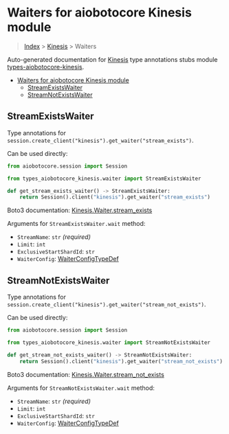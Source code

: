 <a id="waiters-for-aiobotocore-kinesis-module"></a>

# Waiters for aiobotocore Kinesis module

> [Index](..) > [Kinesis](.) > Waiters

Auto-generated documentation for
[Kinesis](https://boto3.amazonaws.com/v1/documentation/api/latest/reference/services/kinesis.html#Kinesis)
type annotations stubs module
[types-aiobotocore-kinesis](https://pypi.org/project/types-aiobotocore-kinesis/).

- [Waiters for aiobotocore Kinesis module](#waiters-for-aiobotocore-kinesis-module)
  - [StreamExistsWaiter](#streamexistswaiter)
  - [StreamNotExistsWaiter](#streamnotexistswaiter)

<a id="streamexistswaiter"></a>

## StreamExistsWaiter

Type annotations for
`session.create_client("kinesis").get_waiter("stream_exists")`.

Can be used directly:

```python
from aiobotocore.session import Session

from types_aiobotocore_kinesis.waiter import StreamExistsWaiter

def get_stream_exists_waiter() -> StreamExistsWaiter:
    return Session().client("kinesis").get_waiter("stream_exists")
```

Boto3 documentation:
[Kinesis.Waiter.stream_exists](https://boto3.amazonaws.com/v1/documentation/api/latest/reference/services/kinesis.html#Kinesis.Waiter.StreamExists)

Arguments for `StreamExistsWaiter.wait` method:

- `StreamName`: `str` *(required)*
- `Limit`: `int`
- `ExclusiveStartShardId`: `str`
- `WaiterConfig`: [WaiterConfigTypeDef](./type_defs.md#waiterconfigtypedef)

<a id="streamnotexistswaiter"></a>

## StreamNotExistsWaiter

Type annotations for
`session.create_client("kinesis").get_waiter("stream_not_exists")`.

Can be used directly:

```python
from aiobotocore.session import Session

from types_aiobotocore_kinesis.waiter import StreamNotExistsWaiter

def get_stream_not_exists_waiter() -> StreamNotExistsWaiter:
    return Session().client("kinesis").get_waiter("stream_not_exists")
```

Boto3 documentation:
[Kinesis.Waiter.stream_not_exists](https://boto3.amazonaws.com/v1/documentation/api/latest/reference/services/kinesis.html#Kinesis.Waiter.StreamNotExists)

Arguments for `StreamNotExistsWaiter.wait` method:

- `StreamName`: `str` *(required)*
- `Limit`: `int`
- `ExclusiveStartShardId`: `str`
- `WaiterConfig`: [WaiterConfigTypeDef](./type_defs.md#waiterconfigtypedef)
